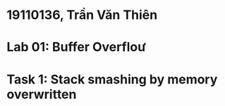 # 19110136, Trần Văn Thiên
# Lab 01: Buffer Overfloư
# Task 1: Stack smashing by memory overwritten
